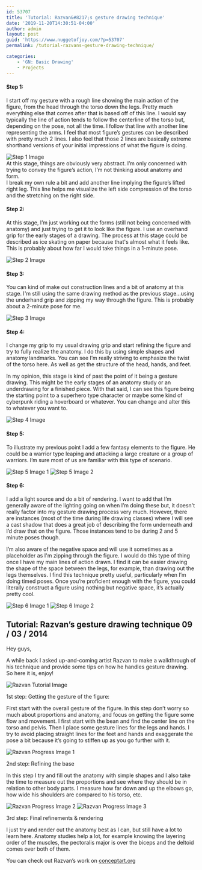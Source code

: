 ```yaml
---
id: 53707
title: 'Tutorial: Razvan&#8217;s gesture drawing technique'
date: '2019-11-20T14:30:51-04:00'
author: admin
layout: post
guid: 'https://www.nuggetofjoy.com/?p=53707'
permalink: /tutorial-razvans-gesture-drawing-technique/

categories:
    - 'GN: Basic Drawing'
    - Projects
---
```

#### Step 1:

I start off my gesture with a rough line showing the main action of the figure, from the head through the torso down the legs. Pretty much everything else that comes after that is based off of this line. I would say typically the line of action tends to follow the centerline of the torso but, depending on the pose, not all the time. I follow that line with another line representing the arms. I feel that most figure’s gestures can be described with pretty much 2 lines. I also feel that those 2 lines are basically extreme shorthand versions of your initial impressions of what the figure is doing.

![Step 1 Image](https://image-control-storage.s3.amazonaws.com/2019/11/20103010/danny_cruz_tutorial_1_image_1-12.png)  
At this stage, things are obviously very abstract. I’m only concerned with trying to convey the figure’s action, I’m not thinking about anatomy and form.  
I break my own rule a bit and add another line implying the figure’s lifted right leg. This line helps me visualize the left side compression of the torso and the stretching on the right side.

#### Step 2:

At this stage, I’m just working out the forms (still not being concerned with anatomy) and just trying to get it to look like the figure. I use an overhand grip for the early stages of a drawing. The process at this stage could be described as ice skating on paper because that's almost what it feels like. This is probably about how far I would take things in a 1-minute pose.

![Step 2 Image](https://image-control-storage.s3.amazonaws.com/2019/11/20103329/danny_cruz_tutorial_1_image_2-8.png)

#### Step 3:

You can kind of make out construction lines and a bit of anatomy at this stage. I'm still using the same drawing method as the previous stage…using the underhand grip and zipping my way through the figure. This is probably about a 2-minute pose for me.

![Step 3 Image](https://image-control-storage.s3.amazonaws.com/2019/11/20103222/danny_cruz_tutorial_1_image_3-6.png)

#### Step 4:

I change my grip to my usual drawing grip and start refining the figure and try to fully realize the anatomy. I do this by using simple shapes and anatomy landmarks. You can see I’m really striving to emphasize the twist of the torso here. As well as get the structure of the head, hands, and feet.

In my opinion, this stage is kind of past the point of it being a gesture drawing. This might be the early stages of an anatomy study or an underdrawing for a finished piece. With that said, I can see this figure being the starting point to a superhero type character or maybe some kind of cyberpunk riding a hoverboard or whatever. You can change and alter this to whatever you want to.

![Step 4 Image](https://image-control-storage.s3.amazonaws.com/2019/11/20103846/danny_cruz_tutorial_1_image_5-8.png)

#### Step 5:

To illustrate my previous point I add a few fantasy elements to the figure. He could be a warrior type leaping and attacking a large creature or a group of warriors. I’m sure most of us are familiar with this type of scenario.

![Step 5 Image 1](https://image-control-storage.s3.amazonaws.com/2019/11/20103337/danny_cruz_tutorial_1_image_6-7.png)
![Step 5 Image 2](https://image-control-storage.s3.amazonaws.com/2019/11/20103339/danny_cruz_tutorial_1_final_comparison-7.png)

#### Step 6:

I add a light source and do a bit of rendering. I want to add that I’m generally aware of the lighting going on when I’m doing these but, it doesn't really factor into my gesture drawing process very much. However, there are instances (most of the time during life drawing classes) where I will see a cast shadow that does a great job of describing the form underneath and I’d draw that on the figure. Those instances tend to be during 2 and 5 minute poses though.

I’m also aware of the negative space and will use it sometimes as a placeholder as I'm zipping through the figure. I would do this type of thing once I have my main lines of action drawn. I find it can be easier drawing the shape of the space between the legs, for example, than drawing out the legs themselves. I find this technique pretty useful, particularly when I’m doing timed poses. Once you’re proficient enough with the figure, you could literally construct a figure using nothing but negative space, it’s actually pretty cool.

![Step 6 Image 1](https://image-control-storage.s3.amazonaws.com/2019/11/20105935/danny_cruz_tutorial_1_image_6-12.png)
![Step 6 Image 2](https://image-control-storage.s3.amazonaws.com/2019/11/20103850/danny_cruz_tutorial_1_final_comparison-8.png)

## Tutorial: Razvan’s gesture drawing technique 09 / 03 / 2014

Hey guys,

A while back I asked up-and-coming artist Razvan to make a walkthrough of his technique and provide some tips on how he handles gesture drawing. So here it is, enjoy!

![Razvan Tutorial Image](https://image-control-storage.s3.amazonaws.com/2019/11/20103340/raz_tut_1_dude_1-4.jpg)

1st step: Getting the gesture of the figure:

First start with the overall gesture of the figure. In this step don’t worry so much about proportions and anatomy, and focus on getting the figure some flow and movement. I first start with the bean and find the center line on the torso and pelvis. Then I place some gesture lines for the legs and hands. I try to avoid placing straight lines for the feet and hands and exaggerate the pose a bit because it’s going to stiffen up as you go further with it.

![Razvan Progress Image 1](https://image-control-storage.s3.amazonaws.com/2019/11/20110337/raz_tut_1_dude_2-8.jpg)

2nd step: Refining the base

In this step I try and fill out the anatomy with simple shapes and I also take the time to measure out the proportions and see where they should be in relation to other body parts. I measure how far down and up the elbows go, how wide his shoulders are compared to his torso, etc.

![Razvan Progress Image 2](https://image-control-storage.s3.amazonaws.com/2019/11/20110339/raz_tut_1_dude_3-7.jpg)
![Razvan Progress Image 3](https://image-control-storage.s3.amazonaws.com/2019/11/20110340/raz_tut_1_dude_compare-7.jpg)

3rd step: Final refinements & rendering

I just try and render out the anatomy best as I can, but still have a lot to learn here. Anatomy studies help a lot, for example knowing the layering order of the muscles, the pectoralis major is over the biceps and the deltoid comes over both of them.

You can check out Razvan’s work on [conceptart.org](http://www.conceptart.org/forums/showthread.php?t=242170)
